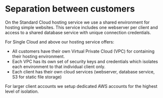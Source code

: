 # Separation between customers

On the Standard Cloud hosting service we use a shared environment for hosting simple websites. This service includes one webserver per client and access to a shared database service with unique connection credentials. 

For Single Cloud and above our hosting service offers:

* All customers have their own Virtual Private Cloud (VPC) for containing their hosting environment.
* Each VPC has its own set of security keys and credentials which isolates each environment to that individual client only.
* Each client has their own cloud services (webserver, database service, S3 for static file storage)

For larger client accounts we setup dedicated AWS accounts for the highest level of isolation.
